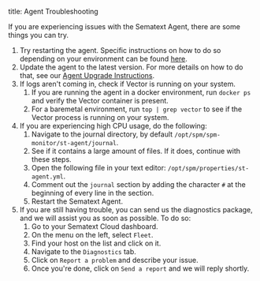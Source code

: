 title: Agent Troubleshooting

If you are experiencing issues with the Sematext Agent, there are some things you can try.

1. Try restarting the agent. Specific instructions on how to do so depending on your environment can be found [here](https://sematext.com/docs/agents/sematext-agent/starting-stopping).
2. Update the agent to the latest version. For more details on how to do that, see our [Agent Upgrade Instructions](https://sematext.com/docs/monitoring/spm-faq/#agent-updating).
3. If logs aren't coming in, check if Vector is running on your system. 
   1. If you are running the agent in a docker environment, run `docker ps` and verify the Vector container is present.
   2. For a baremetal environment, run `top | grep vector` to see if the Vector process is running on your system.
4. If you are experiencing high CPU usage, do the following:
   1. Navigate to the journal directory, by default `/opt/spm/spm-monitor/st-agent/journal`.
   2. See if it contains a large amount of files. If it does, continue with these steps.
   3. Open the following file in your text editor: `/opt/spm/properties/st-agent.yml`. 
   4. Comment out the `journal` section by adding the character `#` at the beginning of every line in the section.
   5. Restart the Sematext Agent.
5. If you are still having trouble, you can send us the diagnostics package, and we will assist you as soon as possible. To do so:
   1. Go to your Sematext Cloud dashboard.
   2. On the menu on the left, select `Fleet`.
   3. Find your host on the list and click on it.
   4. Navigate to the `Diagnostics` tab.
   5. Click on `Report a problem` and describe your issue.
   6. Once you're done, click on `Send a report` and we will reply shortly.
